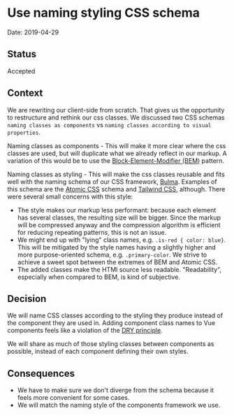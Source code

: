 # Use naming styling CSS schema

Date: 2019-04-29

## Status

Accepted

## Context

We are rewriting our client-side from scratch. That gives us the opportunity to restructure and rethink our css classes.
We discussed two CSS schemas `naming classes as components` vs `naming classes according to visual properties`.

Naming classes as components - This will make it more clear where the css classes are used, but will duplicate what we already reflect in our markup. A variation of this would be to use the [Block-Element-Modifier (BEM)](http://getbem.com/introduction/) pattern. 

Naming classes as styling - This will make the css classes reusable and fits well with the naming schema of our CSS framework, [Bulma](https://bulma.io/). Examples of this schema are the [Atomic CSS](https://github.com/nemophrost/atomic-css) schema and [Tailwind CSS](https://tailwindcss.com/docs/what-is-tailwind/), although. There were several small concerns with this style:

* The style makes our markup less performant: because each element has several classes, the resulting size will be bigger. Since the markup will be compressed anyway and the compression algorithm is efficient for reducing repeating patterns, this is not an issue.
* We might end up with "lying" class names, e.g. `.is-red { color: blue}`. This will be mitigated by the style names having a slightly higher and more purpose-oriented schema, e.g. `.primary-color`. We strive to achieve a sweet spot between the extremes of BEM and Atomic CSS.
* The added classes make the HTMl source less readable. "Readability", especially when compared to BEM, is kind of subjective.

## Decision

We will name CSS classes according to the styling they produce instead of the component they are used in. Adding component class names to Vue components feels like a violation of the [DRY principle](https://en.wikipedia.org/wiki/Don%27t_repeat_yourself).

We will share as much of those styling classes between components as possible, instead of each component defining their own styles.

## Consequences

* We have to make sure we don't diverge from the schema because it feels more convenient for some cases.  
* We will match the naming style of the components framework we use.


